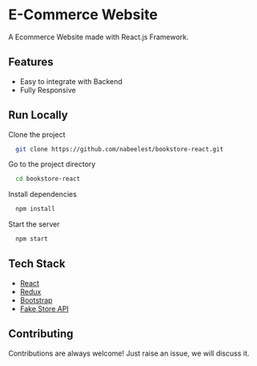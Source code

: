 # E-Commerce Website

A Ecommerce Website made with React.js Framework.

## Features

- Easy to integrate with Backend
- Fully Responsive

## Run Locally

Clone the project

```bash
  git clone https://github.com/nabeelest/bookstore-react.git
```

Go to the project directory

```bash
  cd bookstore-react
```

Install dependencies

```bash
  npm install
```

Start the server

```bash
  npm start
```



## Tech Stack

* [React](https://reactjs.org/)
* [Redux](https://redux.js.org/)
* [Bootstrap](https://getbootstrap.com/)
* [Fake Store API](https://fakestoreapi.com/)

## Contributing

Contributions are always welcome!
Just raise an issue, we will discuss it.


